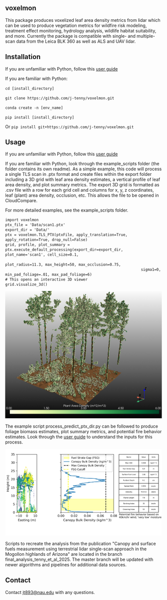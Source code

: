 ## voxelmon
This package produces voxelized leaf area density metrics from lidar which can be used to produce vegetation metrics for wildfire risk modeling, 
treatment effect monitoring, hydrology analysis, wildlife habitat suitability, and more. Currently the package is compatible with single- and multiple- scan data from the Leica BLK 360 as well as ALS and UAV lidar.

## Installation
If you are unfamiliar with Python, follow this [user guide](https://docs.google.com/document/d/1OuOK_Xj9kzQYp_oARr-3C10PqYRyHlgRpw89BaMAPE4/edit?usp=sharing)

If you are familiar with Python:

`cd [install_directory]`

`git clone https://github.com/j-tenny/voxelmon.git`

`conda create -n [env_name]`

`pip install [install_directory]`

Or `pip install git+https://github.com/j-tenny/voxelmon.git`

## Usage
If you are unfamiliar with Python, follow this [user guide](https://docs.google.com/document/d/1OuOK_Xj9kzQYp_oARr-3C10PqYRyHlgRpw89BaMAPE4/edit?usp=sharing)

If you are familiar with Python, look through the example_scripts folder (the folder contains its own readme).
As a simple example, this code will process a single TLS scan in .ptx format and create files within the export folder including a 3D grid 
with leaf area density estimates, a vertical profile of leaf area density, and plot summary metrics. The export 3D grid is
formatted as .csv file with a row for each grid cell and columns for x, y, z coordinates, leaf (plant) area density, occlusion, etc.
This allows the file to be opened in CloudCompare.

For more detailed examples, see the example_scripts folder.

```
import voxelmon
ptx_file = 'Data/scan1.ptx'
export_dir = 'Data/'
ptx = voxelmon.TLS_PTX(ptxFile, apply_translation=True, apply_rotation=True, drop_null=False)
grid, profile, plot_summary = ptx.execute_default_processing(export_dir=export_dir, plot_name='scan1', cell_size=0.1,
                                                             plot_radius=11.3, max_height=50, max_occlusion=0.75,
                                                             sigma1=0, min_pad_foliage=.01, max_pad_foliage=6)
# This opens an interactive 3D viewer
grid.visualize_3d()
```

![ReadmeImg1.png](example_outputs/ReadmeImg1.png)

The example script process_predict_ptx_dir.py can be followed to produce foliage biomass estimates, plot summary metrics,
and potential fire behavior estimates. Look through the [user guide](https://docs.google.com/document/d/1OuOK_Xj9kzQYp_oARr-3C10PqYRyHlgRpw89BaMAPE4/edit?usp=sharing) to understand the inputs for this process.

![ReadmeImg2.png](example_outputs/ReadmeImg2.png)

Scripts to recreate the analysis from the publication "Canopy and surface fuels measurement using 
terrestrial lidar single-scan approach in the Mogollon highlands of Arizona" are located in the branch final_analysis_tenny_et_al_2025. The
master branch will be updated with newer algorithms and pipelines for additional data sources.



## Contact

Contact jt893@nau.edu with any questions. 
